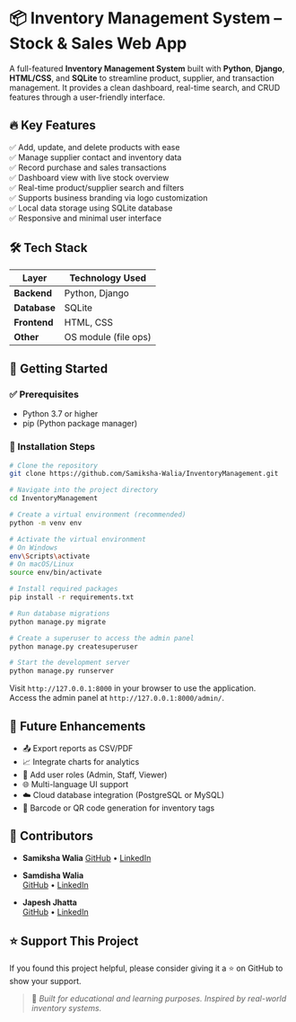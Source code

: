 # 📦 Inventory Management System – Stock & Sales Web App

A full-featured **Inventory Management System** built with **Python**, **Django**, **HTML/CSS**, and **SQLite** to streamline product, supplier, and transaction management. It provides a clean dashboard, real-time search, and CRUD features through a user-friendly interface.



## 🔥 Key Features

✅ Add, update, and delete products with ease  
✅ Manage supplier contact and inventory data  
✅ Record purchase and sales transactions  
✅ Dashboard view with live stock overview  
✅ Real-time product/supplier search and filters  
✅ Supports business branding via logo customization  
✅ Local data storage using SQLite database  
✅ Responsive and minimal user interface



## 🛠 Tech Stack

| Layer        | Technology Used      |
|--------------|----------------------|
| **Backend**  | Python, Django       |
| **Database** | SQLite               |
| **Frontend** | HTML, CSS            |
| **Other**    | OS module (file ops) |






## 🚀 Getting Started

### ✅ Prerequisites

* Python 3.7 or higher  
* pip (Python package manager)

### 🧰 Installation Steps

```bash
# Clone the repository
git clone https://github.com/Samiksha-Walia/InventoryManagement.git

# Navigate into the project directory
cd InventoryManagement

# Create a virtual environment (recommended)
python -m venv env

# Activate the virtual environment
# On Windows
env\Scripts\activate
# On macOS/Linux
source env/bin/activate

# Install required packages
pip install -r requirements.txt

# Run database migrations
python manage.py migrate

# Create a superuser to access the admin panel
python manage.py createsuperuser

# Start the development server
python manage.py runserver
```

Visit `http://127.0.0.1:8000` in your browser to use the application.  
Access the admin panel at `http://127.0.0.1:8000/admin/`.



## 🌱 Future Enhancements

* 📤 Export reports as CSV/PDF  
* 📈 Integrate charts for analytics  
* 🔐 Add user roles (Admin, Staff, Viewer)  
* 🌐 Multi-language UI support  
* ☁️ Cloud database integration (PostgreSQL or MySQL)  
* 🧾 Barcode or QR code generation for inventory tags  



## 👤 Contributors

* **Samiksha Walia** 
[GitHub](https://github.com/Samiksha-Walia) • [LinkedIn](https://linkedin.com/in/samiksha-walia) 

* **Samdisha Walia**  
[GitHub](https://github.com/Samdisha-Walia) • [LinkedIn](https://linkedin.com/in/samdisha-walia) 

* **Japesh Jhatta**  
[GitHub](https://github.com/japesh5579) • [LinkedIn](https://www.linkedin.com/in/japesh-jhatta)



## ⭐️ Support This Project

If you found this project helpful, please consider giving it a ⭐️ on GitHub to show your support.

> 📝 *Built for educational and learning purposes. Inspired by real-world inventory systems.*

